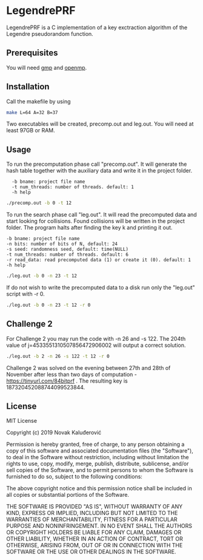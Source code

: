 # LegendrePRF

LegendrePRF is a C implementation of a key exctraction algorithm of the Legendre pseudorandom function.

## Prerequisites

You will need [gmp](https://gmplib.org) and [openmp](https://www.openmp.org).

## Installation


Call the makefile by using

```bash
make L=64 A=32 B=37
```
Two executables will be created, precomp.out and leg.out.
You will need at least 97GB or RAM.
## Usage

To run the precomputation phase call "precomp.out". It will generate the hash table together with the auxiliary data and write it in the project folder.

      -b bname: project file name
      -t num_threads: number of threads. default: 1
      -h help

```bash
./precomp.out -b 0 -t 12
```

To run the search phase call "leg.out". It will read the precomputed data and start looking for collisions.
Found collisions will be written in the project folder.
The program halts after finding the key k and printing it out.

    -b bname: project file name
    -n bits: number of bits of N, default: 24
    -s seed: randomness seed, default: time(NULL)
    -t num_threads: number of threads. default: 6
    -r read_data: read precomputed data (1) or create it (0). default: 1
    -h help

```bash
./leg.out -b 0 -n 23 -t 12
```


If do not wish to write the precomputed data to a disk run only the "leg.out" script with -r 0.
```bash
./leg.out -b 0 -n 23 -t 12 -r 0
```

## Challenge 2
For Challenge 2 you may run the code with -n 26 and -s 122. The 204th value of j=4533551310507856472906002 will output a correct solution.

```bash
./leg.out -b 2 -n 26 -s 122 -t 12 -r 0
```
Challenge 2 was solved on the evening between 27th and 28th of November after less than two days of computation - https://tinyurl.com/84bitprf . The resulting key is 187320452088744099523844.
## License
MIT License

Copyright (c) 2019 Novak Kaluđerović

Permission is hereby granted, free of charge, to any person obtaining a copy
of this software and associated documentation files (the "Software"), to deal
in the Software without restriction, including without limitation the rights
to use, copy, modify, merge, publish, distribute, sublicense, and/or sell
copies of the Software, and to permit persons to whom the Software is
furnished to do so, subject to the following conditions:

The above copyright notice and this permission notice shall be included in all
copies or substantial portions of the Software.

THE SOFTWARE IS PROVIDED "AS IS", WITHOUT WARRANTY OF ANY KIND, EXPRESS OR
IMPLIED, INCLUDING BUT NOT LIMITED TO THE WARRANTIES OF MERCHANTABILITY,
FITNESS FOR A PARTICULAR PURPOSE AND NONINFRINGEMENT. IN NO EVENT SHALL THE
AUTHORS OR COPYRIGHT HOLDERS BE LIABLE FOR ANY CLAIM, DAMAGES OR OTHER
LIABILITY, WHETHER IN AN ACTION OF CONTRACT, TORT OR OTHERWISE, ARISING FROM,
OUT OF OR IN CONNECTION WITH THE SOFTWARE OR THE USE OR OTHER DEALINGS IN THE
SOFTWARE.

